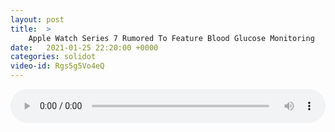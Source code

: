 ```yaml
---
layout: post
title:  >
    Apple Watch Series 7 Rumored To Feature Blood Glucose Monitoring
date:   2021-01-25 22:20:00 +0000
categories: solidot
video-id: Rgs5g5Vo4eQ
---
```


<audio src="/assets/2837dd70c6809287b9aeb381e2fbccf6.mp3" style="width: 100%;" controls></audio>

